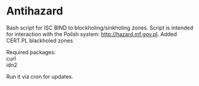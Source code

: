 # Antihazard
Bash script for ISC BIND to blockholing/sinkholing zones. Script is intended for interaction with the Polish system: http://hazard.mf.gov.pl.  Added CERT.PL blackholed zones

Required packages:<br>
curl<br>
idn2

Run it via cron for updates.
